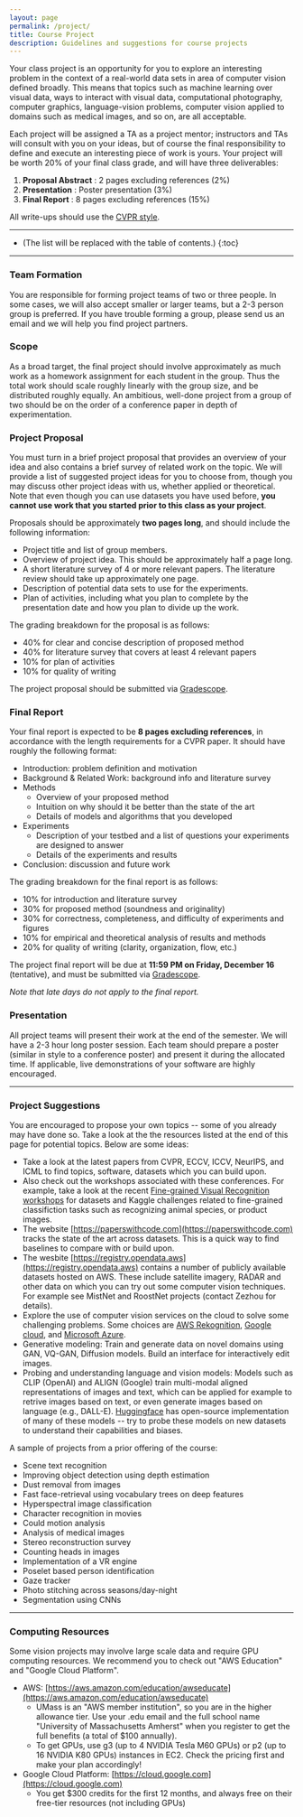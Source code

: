 ```yaml
---
layout: page
permalink: /project/
title: Course Project
description: Guidelines and suggestions for course projects
---
```


Your class project is an opportunity for you to explore an interesting
problem in the context of a real-world data sets in area of computer vision defined 
broadly. This means that topics such as machine learning over visual
data, ways to interact with visual data,
computational photography, computer graphics, language-vision
problems, computer vision applied to domains such as medical images,
and so on, are all acceptable. 

Each project will be assigned a TA as a project mentor;
instructors and TAs will consult with you on your ideas, but of course
the final responsibility to define and execute an interesting piece of
work is yours. Your project will be worth 20% of your final class
grade, and will have three deliverables:


1. **Proposal Abstract** : 2 pages excluding references (2%)
2. **Presentation** : Poster presentation (3%)
3. **Final Report** : 8 pages excluding references (15%)

All write-ups should use the [CVPR style](https://cvpr2022.thecvf.com/sites/default/files/2021-10/cvpr2022-author_kit-v1_1-1.zip).


***

* (The list will be replaced with the table of contents.)
{:toc}

***

### Team Formation

You are responsible for forming project teams of two or three people.
In some cases, we will also accept smaller or larger teams, but a 2-3 person group is preferred.
If you have trouble forming a group, please send us an email and we
will help you find project partners.

### Scope

As a broad target, the final project should involve approximately as
much work as a homework assignment for each student in the
group. Thus the total work should scale roughly linearly with the
group size, and be distributed roughly equally. An ambitious,
well-done project from a group of two should be
on the order of a conference paper in depth of experimentation. 


### Project Proposal

You must turn in a brief project proposal that provides an overview of your idea and also contains a brief survey of related work on the topic.
We will provide a list of suggested project ideas for you to choose from, though you may discuss other project ideas with us, whether applied or theoretical.
Note that even though you can use datasets you have used before, **you
cannot use work that you started prior to this class as your
project**.

Proposals should be approximately **two pages long**, and should include the following information:

- Project title and list of group members.
- Overview of project idea. This should be approximately half a page long.
- A short literature survey of 4 or more relevant papers. The literature review should take up approximately one page.
- Description of potential data sets to use for the experiments.
- Plan of activities, including what you plan to complete by the
  presentation date and how you plan to divide up the work.

The grading breakdown for the proposal is as follows:

- 40% for clear and concise description of proposed method
- 40% for literature survey that covers at least 4 relevant papers
- 10% for plan of activities
- 10% for quality of writing

The project proposal should be submitted via [Gradescope]().

### Final Report

Your final report is expected to be **8 pages excluding references**,
in accordance with the length requirements for a CVPR paper. It
should have roughly the following format:


- Introduction: problem definition and motivation
- Background & Related Work: background info and literature survey
- Methods
  - Overview of your proposed method
  - Intuition on why should it be better than the state of the art
  - Details of models and algorithms that you developed
- Experiments
  - Description of your testbed and a list of questions your experiments are designed to answer
  - Details of the experiments and results
- Conclusion: discussion and future work

The grading breakdown for the final report is as follows:

- 10% for introduction and literature survey
- 30% for proposed method (soundness and originality)
- 30% for correctness, completeness, and difficulty of experiments and figures
- 10% for empirical and theoretical analysis of results and methods
- 20% for quality of writing (clarity, organization, flow, etc.)

The project final report will be due at **11:59 PM on Friday, December
16** (tentative), and must be submitted via [Gradescope](). 

_Note that late days do not apply to the final report._

### Presentation

All project teams will present their work at the end of the semester.
We will have a 2-3 hour long poster session.
Each team should prepare a poster (similar in style to a conference
poster) and present it during the allocated time.
If applicable, live demonstrations of your software are highly
encouraged.

***

### Project Suggestions
You are encouraged to propose your own topics -- some of you already
may have done so. Take a look at the the resources listed at the end
of this page for potential topics. Below are some ideas:
* Take a look at the latest papers from CVPR, ECCV, ICCV, NeurIPS,
  and ICML to find topics, software, datasets which you can build
  upon. 
* Also check out the workshops associated with these conferences. 
  For example, take a look at the recent [Fine-grained Visual
  Recognition workshops](http://fgvc.org) for
  datasets and Kaggle challenges related to fine-grained classifiction
  tasks such as recognizing animal species, or product images.
* The website [https://paperswithcode.com](https://paperswithcode.com)
  tracks the state of the art across datasets. This is a quick way to
  find baselines to compare with or build upon.
* The wesbite [https://registry.opendata.aws](https://registry.opendata.aws) contains a number of publicly
available datasets hosted on AWS. These include satellite imagery,
RADAR and other data on which you can try out some computer vision
techniques. For example see MistNet and RoostNet projects (contact
Zezhou for details).
* Explore the use of computer vision services on the cloud to solve some
challenging problems. Some choices are [AWS Rekognition](https://aws.amazon.com/rekognition), 
[Google cloud](https://cloud.google.com/vision), and  [Microsoft Azure](https://azure.microsoft.com/en-us/services/cognitive-services/computer-vision).
* Generative modeling: Train and generate data on novel domains using
  GAN, VQ-GAN, Diffusion models. Build an interface for interactively
  edit images. 
* Probing and understanding language and vision models: Models such as
  CLIP (OpenAI) and ALIGN (Google) train multi-modal aligned
  representations of images and text, which can be applied for example
  to retrive images based on text, or even generate images based
  on language (e.g., DALL-E). [Huggingface](https://huggingface.co/)
  has open-source implementation of many of these models -- try to
  probe these models on new datasets to understand their capabilities
  and biases.

A sample of projects from a prior offering of the course:
* Scene text recognition
* Improving object detection using depth estimation
* Dust removal from images
* Fast face-retrieval using vocabulary trees on deep features
* Hyperspectral image classification
* Character recognition in movies
* Could motion analysis
* Analysis of medical images
* Stereo reconstruction survey
* Counting heads in images
* Implementation of a VR engine
* Poselet based person identification
* Gaze tracker
* Photo stitching across seasons/day-night
* Segmentation using CNNs

***

### Computing Resources

Some vision projects may involve large scale data and require GPU
computing resources. We recommend you to check out "AWS Education" and
"Google Cloud Platform".

* AWS:
  [https://aws.amazon.com/education/awseducate](https://aws.amazon.com/education/awseducate)
  * UMass is an "AWS member institution", so you are in the higher
allowance tier. Use your .edu email and the full school name
"University of Massachusetts Amherst" when you register to get the
full benefits (a total of $100 annually).
  * To get GPUs, use g3 (up to 4 NVIDIA Tesla M60 GPUs) or p2 (up to 16
NVIDIA K80 GPUs) instances in EC2. Check the pricing first and make
your plan accordingly!
* Google Cloud Platform:
[https://cloud.google.com](https://cloud.google.com)
	* You get $300 credits for the first 12 months, and always free on
      their free-tier resources (not including GPUs)
	  
